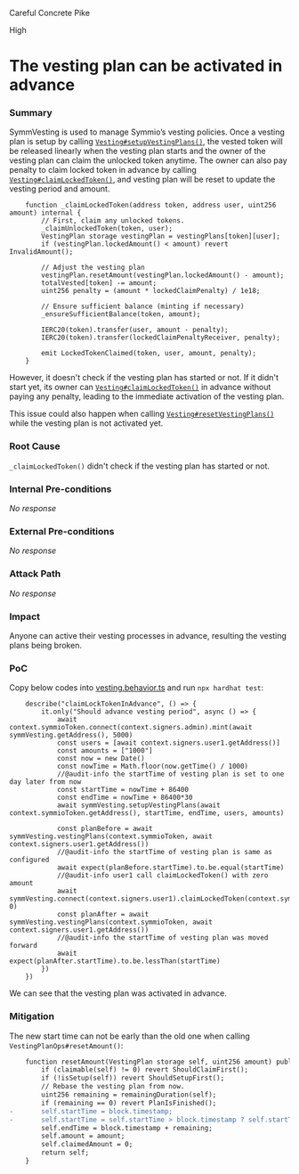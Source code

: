 Careful Concrete Pike

High

# The vesting plan can be activated in advance

### Summary
SymmVesting is used to manage Symmio’s vesting policies.  Once  a vesting plan is setup by calling [`Vesting#setupVestingPlans()`](https://github.com/sherlock-audit/2025-03-symm-io-stacking/blob/main/token/contracts/vesting/Vesting.sol#L133-L141), the vested token will be released linearly when the vesting plan starts and the owner of the vesting plan can claim the unlocked token anytime.
The owner can also pay penalty to claim locked token in advance by calling [`Vesting#claimLockedToken()`](https://github.com/sherlock-audit/2025-03-symm-io-stacking/blob/main/token/contracts/vesting/Vesting.sol#L160-L162), and vesting plan will be reset to update the vesting period and amount.
```solidity
	function _claimLockedToken(address token, address user, uint256 amount) internal {
		// First, claim any unlocked tokens.
		_claimUnlockedToken(token, user);
		VestingPlan storage vestingPlan = vestingPlans[token][user];
		if (vestingPlan.lockedAmount() < amount) revert InvalidAmount();

		// Adjust the vesting plan
		vestingPlan.resetAmount(vestingPlan.lockedAmount() - amount);
		totalVested[token] -= amount;
		uint256 penalty = (amount * lockedClaimPenalty) / 1e18;

		// Ensure sufficient balance (minting if necessary)
		_ensureSufficientBalance(token, amount);

		IERC20(token).transfer(user, amount - penalty);
		IERC20(token).transfer(lockedClaimPenaltyReceiver, penalty);

		emit LockedTokenClaimed(token, user, amount, penalty);
	}
``` 
However, it doesn't check if the vesting plan has started or not. If it didn't start yet, its owner can [`Vesting#claimLockedToken()`](https://github.com/sherlock-audit/2025-03-symm-io-stacking/blob/main/token/contracts/vesting/Vesting.sol#L160-L162) in advance without paying any penalty, leading to the immediate activation of the vesting plan. 

This issue could also happen when calling [`Vesting#resetVestingPlans()`](https://github.com/sherlock-audit/2025-03-symm-io-stacking/blob/main/token/contracts/vesting/Vesting.sol#L118-L124) while the vesting plan is not activated yet.

### Root Cause

`_claimLockedToken()` didn't check if the vesting plan has started or not.

### Internal Pre-conditions

_No response_

### External Pre-conditions

_No response_

### Attack Path

_No response_

### Impact

Anyone can active their vesting processes in advance, resulting the vesting plans being broken.

### PoC
Copy below codes into [vesting.behavior.ts](https://github.com/sherlock-audit/2025-03-symm-io-stacking/blob/main/token/tests/vesting.behavior.ts) and run `npx hardhat test`:
```solidity
	describe("claimLockTokenInAdvance", () => {
		it.only("Should advance vesting period", async () => {
			await context.symmioToken.connect(context.signers.admin).mint(await symmVesting.getAddress(), 5000)
			const users = [await context.signers.user1.getAddress()]
			const amounts = ["1000"]
			const now = new Date()
			const nowTime = Math.floor(now.getTime() / 1000)
			//@audit-info the startTime of vesting plan is set to one day later from now
			const startTime = nowTime + 86400
			const endTime = nowTime + 86400*30
			await symmVesting.setupVestingPlans(await context.symmioToken.getAddress(), startTime, endTime, users, amounts)

			const planBefore = await symmVesting.vestingPlans(context.symmioToken, await context.signers.user1.getAddress())
			//@audit-info the startTime of vesting plan is same as configured
			await expect(planBefore.startTime).to.be.equal(startTime)
			//@audit-info user1 call claimLockedToken() with zero amount
			await symmVesting.connect(context.signers.user1).claimLockedToken(context.symmioToken, 0)
			const planAfter = await symmVesting.vestingPlans(context.symmioToken, await context.signers.user1.getAddress())
			//@audit-info the startTime of vesting plan was moved forward
			await expect(planAfter.startTime).to.be.lessThan(startTime)
		})
	})
```
We can see that the vesting plan was activated in advance.
### Mitigation
The new start time can not be early than the old one when calling `VestingPlanOps#resetAmount()`:
```diff
	function resetAmount(VestingPlan storage self, uint256 amount) public returns (VestingPlan storage) {
		if (claimable(self) != 0) revert ShouldClaimFirst();
		if (!isSetup(self)) revert ShouldSetupFirst();
		// Rebase the vesting plan from now.
		uint256 remaining = remainingDuration(self);
		if (remaining == 0) revert PlanIsFinished();
-		self.startTime = block.timestamp;
-		self.startTime = self.startTime > block.timestamp ? self.startTime : block.timestamp;
		self.endTime = block.timestamp + remaining;
		self.amount = amount;
		self.claimedAmount = 0;
		return self;
	}
``` 
